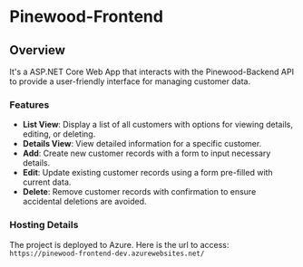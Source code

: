 # Pinewood-Frontend

## Overview

It's a ASP.NET Core Web App that interacts with the Pinewood-Backend API to provide a user-friendly interface for managing customer data.

### Features

- **List View**: Display a list of all customers with options for viewing details, editing, or deleting.
- **Details View**: View detailed information for a specific customer.
- **Add**: Create new customer records with a form to input necessary details.
- **Edit**: Update existing customer records using a form pre-filled with current data.
- **Delete**: Remove customer records with confirmation to ensure accidental deletions are avoided.

### Hosting Details

The project is deployed to Azure. Here is the url to access: `https://pinewood-frontend-dev.azurewebsites.net/`
